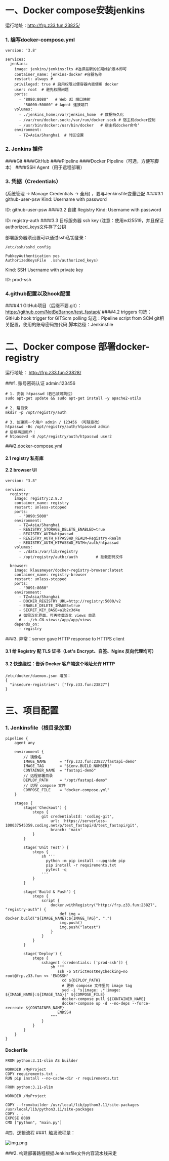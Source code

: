 # 一、Docker compose安装jenkins
运行地址：http://frp.z33.fun:23825/
###  1. 编写docker-compose.yml
```
version: '3.8'

services:
  jenkins:
    image: jenkins/jenkins:lts #选择最新的长期维护版本即可
    container_name: jenkins-docker #容器名称
    restart: always #
    privileged: true # 启用权限以便容器内能使用 docker
    user: root  # 避免权限问题
    ports:
      - "8080:8080"   # Web UI 端口映射
      - "50000:50000" # Agent 连接端口
    volumes:
      - ./jenkins_home:/var/jenkins_home  # 数据持久化
      - /var/run/docker.sock:/var/run/docker.sock # 宿主机docker控制
      - /usr/bin/docker:/usr/bin/docker   # 宿主机docker命令‘
    environment:
      - TZ=Asia/Shanghai  # 时区设置

```
### 2. Jenkins 插件
####Git
####GitHub
####Pipeline
####Docker Pipeline（可选，方便写脚本）
####SSH Agent（用于远程部署）

### 3. 凭据（Credentials）
(系统管理 → Manage Credentials → 全局)
，要与Jenkinsfile变量匹配
####3.1 github-user-psw
Kind: Username with password

ID: github-user-psw
####3.2 自建 Registry
Kind: 
Username with password

ID: registry-auth
####3.3 目标服务器 ssh key
(注意：使用ed25519，并且保证authorized_keys文件存了公钥

部署服务器须设置可以通过ssh私钥登录：
```
/etc/ssh/sshd_config

PubkeyAuthentication yes
AuthorizedKeysFile	.ssh/authorized_keys)
```


Kind: SSH Username with private key

ID: prod-ssh

### 4.github配置以及hook配置
####4.1 GitHub项目（后缀不要.git）：https://github.com/NotBeBarnon/test_fastapi/
####4.2 triggers
勾选：GitHub hook trigger for GITScm polling
勾选：Pipeline script from SCM
git相关配置，使用的账号密码拉代码
脚本路径：Jenkinsfile

# 二、Docker compose 部署docker-registry
运行地址： http://frp.z33.fun:23828/

###1. 账号密码认证
admin:123456
```
# 1. 安装 htpasswd（若已装可跳过）
sudo apt-get update && sudo apt-get install -y apache2-utils

# 2. 建目录
mkdir -p /opt/registry/auth

# 3. 创建第一个用户 admin / 123456 （可随意改）
htpasswd -Bc /opt/registry/auth/htpasswd admin
# 后续再加用户：
# htpasswd -B /opt/registry/auth/htpasswd user2
```
###2.docker-compose.yml
#### 2.1 registry 私有库
#### 2.2 browser UI
```
version: "3.8"

services:
  registry:
    image: registry:2.8.3
    container_name: registry
    restart: unless-stopped
    ports:
      - "9090:5000"
    environment:
      - TZ=Asia/Shanghai
      - REGISTRY_STORAGE_DELETE_ENABLED=true
      - REGISTRY_AUTH=htpasswd
      - REGISTRY_AUTH_HTPASSWD_REALM=Registry-Realm
      - REGISTRY_AUTH_HTPASSWD_PATH=/auth/htpasswd
    volumes:
      - ./data:/var/lib/registry
      - /opt/registry/auth:/auth        # 挂载密码文件

  browser:
    image: klausmeyer/docker-registry-browser:latest
    container_name: registry-browser
    restart: unless-stopped
    ports:
      - "9091:8080"
    environment:
      - TZ=Asia/Shanghai
      - DOCKER_REGISTRY_URL=http://registry:5000/v2
      - ENABLE_DELETE_IMAGES=true
      - SECRET_KEY_BASE=a1b2c3d4e
      # 如需汉化界面，可再挂载汉化 views 目录
      # - ./zh-CN-views:/app/app/views
    depends_on:
      - registry

```
###3. 异常：server gave HTTP response to HTTPS client
#### 3.1 给 Registry 配 TLS 证书（Let's Encrypt、自签、Nginx 反向代理均可）
#### 3.2 快速绕过：告诉 Docker 客户端这个地址允许 HTTP
```
/etc/docker/daemon.json 增加：
{
  "insecure-registries": ["frp.z33.fun:23827"]
}
```

# 三、项目配置

### 1. Jenkinsfile（根目录放置）
```
pipeline {
    agent any

    environment {
        // 镜像名
        IMAGE_NAME      = "frp.z33.fun:23827/fastapi-demo"
        IMAGE_TAG       = "${env.BUILD_NUMBER}"
        CONTAINER_NAME  = "fastapi-demo"
        // 远程部署目录
        DEPLOY_PATH     = "/opt/fastapi-demo"
        // 远程 compose 文件
        COMPOSE_FILE    = "docker-compose.yml"
    }

    stages {
        stage('Checkout') {
            steps {
                git credentialsId: 'coding-git',
                    url: 'https://serverless-100037545359.coding.net/p/test_fastapi/d/test_fastapi/git',
                    branch: 'main'
            }
        }

        stage('Unit Test') {
            steps {
                sh '''
                  python -m pip install --upgrade pip
                  pip install -r requirements.txt
                  pytest -q
                '''
            }
        }

        stage('Build & Push') {
            steps {
                script {
                    docker.withRegistry("http://frp.z33.fun:23827", "registry-auth") {
                        def img = docker.build("${IMAGE_NAME}:${IMAGE_TAG}", ".")
                        img.push()
                        img.push("latest")
                    }
                }
            }
        }

        stage('Deploy') {
            steps {
                sshagent (credentials: ['prod-ssh']) {
                    sh """
                       ssh -o StrictHostKeyChecking=no root@frp.z33.fun << 'ENDSSH'
                         cd ${DEPLOY_PATH}
                         # 更新 compose 文件里的 image tag
                         sed -i "s|image: .*|image: ${IMAGE_NAME}:${IMAGE_TAG}|" ${COMPOSE_FILE}
                         docker-compose pull ${CONTAINER_NAME}
                         docker-compose up -d --no-deps --force-recreate ${CONTAINER_NAME}
                       ENDSSH
                    """
                }
            }
        }
    }
}
```
#### Dockerfile
```
FROM python:3.11-slim AS builder

WORKDIR /MyProject
COPY requirements.txt .
RUN pip install --no-cache-dir -r requirements.txt

FROM python:3.11-slim

WORKDIR /MyProject

COPY --from=builder /usr/local/lib/python3.11/site-packages /usr/local/lib/python3.11/site-packages
COPY . .
EXPOSE 8089
CMD ["python", "main.py"]
```

#四、逻辑流程
###1. 触发流程是：

![img.png](img.png)

###2. 构建部署路程根据Jenkinsfile文件内容流水线来走